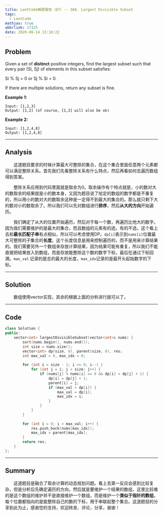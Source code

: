 ```yaml
---
title: LeetCode解题报告（87）-- 368. Largest Divisible Subset
tags:
  - LeetCode
mathjax: true
abbrlink: 17325
date: 2020-06-14 13:18:22
---
```


## Problem

Given a set of **distinct** positive integers, find the largest subset such that every pair (Si, Sj) of elements in this subset satisfies:

Si % Sj = 0 or Sj % Si = 0.

If there are multiple solutions, return any subset is fine.

<!-- more -->

**Example 1:**

```
Input: [1,2,3]
Output: [1,2] (of course, [1,3] will also be ok)
```

**Example 2:**

```
Input: [1,2,4,8]
Output: [1,2,4,8]
```

------

## Analysis

&emsp;&emsp;这道题目要求的时候计算最大可整除的集合，在这个集合里面任意两个元素都可以满足整除关系。首先我们先看整除关系有什么特点，然后再看如何去遍历数组得到答案。

&emsp;&emsp;整除关系应用到代码里面就是取余为0。取余操作有个特点就是，小的数对大的数取余的结果就是小的数本身，又因为题目说了给定的数组的数字都是不重复的，所以用小的数对大的数取余这种是一定得不到最大的集合的。那么就只剩下大的数对小的数取余了。所以我们可以先对数组进行**排序**，然后**从大的方向**开始遍历。

&emsp;&emsp;我们确定了从大的位置开始遍历，然后对于每一个数，再遍历比他大的数字。因为我们需要维护的是最大的集合，而且数组的元素有的选，有的不选，这个看上去和**最长匹配子串**有点相似，所以可以考虑使用DP。`dp[i]`表示到`nums[i]`位置最大可整除的子集合的**长度**。这个长度信息是用来控制遍历的，而不是用来计算结果的。我们需要另外一个数组来存放计算结果，因为结果可能有重复，所以我们不能直接把结果放入到数组，而是存放能整除这个数的数字下标，最后在通过下标回溯。`max_val` 记录的是总的最大的长度，`max_idx`记录的是最开头起始数字的下标。

------

## Solution

&emsp;&emsp;数组使用vector实现，其余的根据上面的分析进行就可以了。

------

## Code

```c++
class Solution {
public:
    vector<int> largestDivisibleSubset(vector<int>& nums) {
        sort(nums.begin(), nums.end());
        int size = nums.size();
        vector<int> dp(size, 0), parent(size, 0), res;
        int max_val = 0, max_idx = 0;
        
        for (int i = size - 1; i >= 0; i--) {
            for (int j = i; j < size; j++) {
                if (nums[j] % nums[i] == 0 && dp[i] < dp[j] + 1) {
                    dp[i] = dp[j] + 1;
                    parent[i] = j;
                    if (max_val < dp[i]) {
                        max_val = dp[i];
                        max_idx = i;
                    }
                }
            }
        }
        
        for (int i = 0; i < max_val; i++) {
            res.push_back(nums[max_idx]);
            max_idx = parent[max_idx];
        }
        return res;
    }
};
```

------

## Summary

 &emsp;&emsp;这道题目是融合了取余计算的动态规划问题。看上去第一反应会感到比较复杂，但是分析后先确定遍历的方向，然后就是要维护一个结果的数组，这里比较难的是这个数组的维护并不是直接维护一个数组，而是维护一个**类似于指针的数组**，每个位置都指向的是能整除自己的数的下标，用于串联起整个集合。这道题目的分享到此为止，感谢您的支持，欢迎转发、评论，分享，谢谢！
